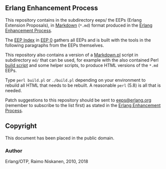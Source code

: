 Erlang Enhancement Process
--------------------------

This repository contains in the subdirectory eeps/ the EEPs (Erlang
Extension Proposals), in [Markdown][MD] (`*.md`) format produced in the
[Erlang Enhancement Process][EEP].

The [EEP Index][EEP 0] in [EEP 0][] gathers all EEPs and is built with
the tools in the following paragraphs from the EEPs themselves.

This repository also contains a version of a [Markdown.pl][] script in
subdirectory `md/` that can be used, for example with the also contained
Perl [build script][build.pl] and some helper scripts,
to produce HTML versions of the `*.md` EEPs.

Type `perl build.pl` or `./build.pl` depending on your environment to
rebuild all HTML that needs to be rebuilt. A reasonable `perl` (5.8)
is all that is needed.

Patch suggestions to this repository should be sent to <eeps@erlang.org>
(remember to subscribe to the list first) as stated in the
[Erlang Enhancement Process][EEP].



[MD]: http://daringfireball.net/projects/markdown/
    "The Markdown Project"

[Markdown.pl]: md/Markdown.pl
    "Markdown.pl"

[EEP]: http://www.erlang.org/eep.html
    "Erlang Enhancement Process"

[build.pl]: build.pl
    "Perl build script to overcome Makefile inportability"

[EEP 0]: http://erlang.org/eep/eeps/eep-0000.html
    "EEP 0: Index of EEPS"


Copyright
---------

This document has been placed in the public domain.

### Author
Erlang/OTP, Raimo Niskanen, 2010, 2018



[EmacsVar]: <> "Local Variables:"
[EmacsVar]: <> "mode: indented-text"
[EmacsVar]: <> "indent-tabs-mode: nil"
[EmacsVar]: <> "sentence-end-double-space: t"
[EmacsVar]: <> "fill-column: 70"
[EmacsVar]: <> "coding: utf-8"
[EmacsVar]: <> "End:"

